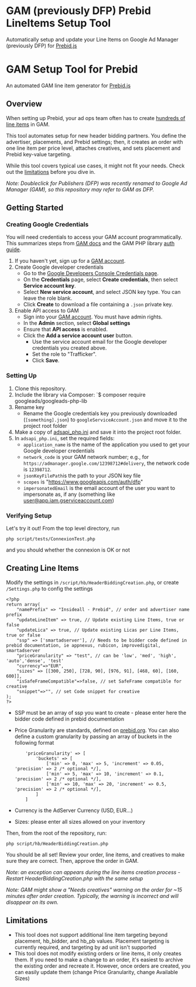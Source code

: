 # GAM (previously DFP) Prebid LineItems Setup Tool
Automatically setup and update your Line Items on Google Ad Manager (previously DFP) for [Prebid.js](http://prebid.org/)

# GAM Setup Tool for Prebid
An automated GAM line item generator for [Prebid.js](http://prebid.org/)

## Overview
When setting up Prebid, your ad ops team often has to create [hundreds of line items](http://prebid.org/adops.html) in GAM.

This tool automates setup for new header bidding partners. You define the advertiser, placements, and Prebid settings; then, it creates an order with one line item per price level, attaches creatives, and sets placement and Prebid key-value targeting.

While this tool covers typical use cases, it might not fit your needs. Check out the [limitations](#limitations) before you dive in.

_Note: Doubleclick for Publishers (DFP) was recently renamed to Google Ad Manager (GAM), so this repository may refer to GAM as DFP._

## Getting Started

### Creating Google Credentials
You will need credentials to access your GAM account programmatically. This summarizes steps from [GAM docs](https://developers.google.com/ad-manager/docs/authentication) and the GAM PHP library [auth guide](https://github.com/googleads/googleads-php-lib#setting-up-your-oauth2-credentials).
1. If you haven't yet, sign up for a [GAM account](https://admanager.google.com/).
2. Create Google developer credentials
   * Go to the [Google Developers Console Credentials page](https://console.developers.google.com/apis/credentials).
   * On the **Credentials** page, select **Create credentials**, then select **Service account key**.
   * Select **New service account**, and select JSON key type. You can leave the role blank.
   * Click **Create** to download a file containing a `.json` private key.
3. Enable API access to GAM
   * Sign into your [GAM account](https://admanager.google.com/). You must have admin rights.
   * In the **Admin** section, select **Global settings**
   * Ensure that **API access** is enabled.
   * Click the **Add a service account user** button.
     * Use the service account email for the Google developer credentials you created above.
     * Set the role to "Trafficker".
     * Click **Save**.

### Setting Up
1. Clone this repository.
2. Include the library via Composer:
`$ composer require googleads/googleads-php-lib
3. Rename key
   * Rename the Google credentials key you previously downloaded (`[something].json`) to `googleServiceAccount.json` and move it to the project root folder
4. Make a copy of [adsapi_php.ini](https://github.com/googleads/googleads-php-lib/blob/master/examples/AdManager/adsapi_php.ini) and save it into the project root folder.
5. In `adsapi_php.ini`, set the required fields:
   * `application_name` is the name of the application you used to get your Google developer credentials
   * `network_code` is your GAM network number; e.g., for `https://admanager.google.com/12398712#delivery`, the network code is `12398712`.
   * `jsonKeyFilePath`is the path to your JSON key file
   * `scopes` is "https://www.googleapis.com/auth/dfp"
   * `impersonatedEmail` is the email account of the user you want to impersonate as, if any (something like user@app.iam.gserviceaccount.com)

### Verifying Setup
Let's try it out! From the top level directory, run

`php script/tests/ConnexionTest.php`

and you should whether the connexion is OK or not

## Creating Line Items

Modify the settings in 
`/script/hb/HeaderBiddingCreation.php`, or create `/Settings.php` to config the settings
    
    <?php
    return array(
        "namePrefix" => "Insideall - Prebid", // order and advertiser name prefix
        "updateLineItem" => true, // Update existing Line Items, true or false
        "updateLica" => true, // Update existing Licas per Line Items, true or false
        "ssp" => ['smartadserver'], // Needs to be bidder code defined in prebid documentation, ie appnexus, rubicon, improvedigital, smartadserver
        "priceGranularity" => "test", // can be 'low', 'med', 'high', 'auto','dense', 'test'
        "currency"=>"EUR",
        "sizes" => [[300, 250], [728, 90], [976, 91], [468, 60], [160, 600]],
	    "isSafeFrameCompatible"=>false, // set SafeFrame compatible for creative
	    "snippet"=>"", // set Code snippet for creative
    );
    ?>
    
* SSP must be an array of ssp you want to create - please enter here the bidder code defined in prebid documentation
* Price Granularity are standards, defined on [prebid.org](http://prebid.org/prebid-mobile/adops-price-granularity.html). You can also define a custom granularity by passing an array of buckets in the following format 
    
    ```
        'priceGranularity' => [ 
            'buckets' => [
                ['min' => 0, 'max' => 5, 'increment' => 0.05, 'precision' => 2 /* optional */],
                ['min' => 5, 'max' => 10, 'increment' => 0.1, 'precision' => 2 /* optional */],
                ['min' => 10, 'max' => 20, 'increment' => 0.5, 'precision' => 2 /* optional */],
            ]
        ]
    ```
* Currency is the AdServer Currency (USD, EUR...)
* Sizes: please enter all sizes allowed on your inventory 


Then, from the root of the repository, run:

`php script/hb/HeaderBiddingCreation.php`

You should be all set! Review your order, line items, and creatives to make sure they are correct. Then, approve the order in GAM.

*Note:  an exception can appears during the line items creation process - Restart HeaderBiddingCreation.php with the same setup*

*Note: GAM might show a "Needs creatives" warning on the order for ~15 minutes after order creation. Typically, the warning is incorrect and will disappear on its own.*

## Limitations
* This tool does not support additional line item targeting beyond placement, hb_bidder, and hb_pb values. Placement targeting is currently required, and targeting by ad unit isn't supported
* This tool does not modify existing orders or line items, it only creates them. If you need to make a change to an order, it's easiest to archive the existing order and recreate it. However, once orders are created, you can easily update them (change Price Granularity, change Available Sizes)
